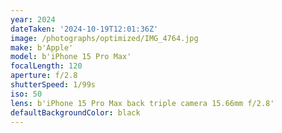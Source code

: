 ```yaml
---
year: 2024
dateTaken: '2024-10-19T12:01:36Z'
image: /photographs/optimized/IMG_4764.jpg
make: b'Apple'
model: b'iPhone 15 Pro Max'
focalLength: 120
aperture: f/2.8
shutterSpeed: 1/99s
iso: 50
lens: b'iPhone 15 Pro Max back triple camera 15.66mm f/2.8'
defaultBackgroundColor: black
---
```

